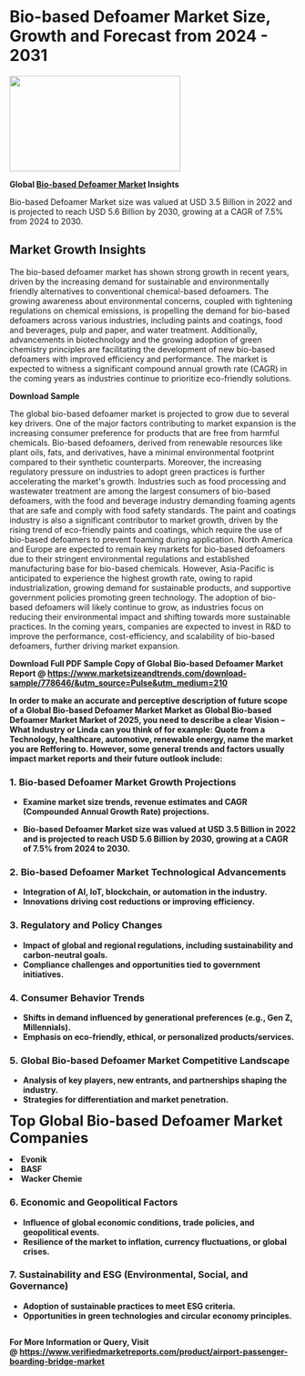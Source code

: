 <H1>Bio-based Defoamer Market Size, Growth and Forecast from 2024 - 2031</H1><img class="aligncenter size-medium wp-image-584254" src="https://thirdeyenews.in/wp-content/uploads/2024/09/Global-Market-Research-300x168.jpeg" alt="" width="300" height="168" /><p><strong>Global&nbsp;<a href="https://www.marketsizeandtrends.com/download-sample/778646/&amp;utm_source=Pulse&amp;utm_medium=210">Bio-based Defoamer Market</a> Insights</strong></p><p>Bio-based Defoamer Market size was valued at USD 3.5 Billion in 2022 and is projected to reach USD 5.6 Billion by 2030, growing at a CAGR of 7.5% from 2024 to 2030.</p><p><h2>Market Growth Insights</h2> <p>The bio-based defoamer market has shown strong growth in recent years, driven by the increasing demand for sustainable and environmentally friendly alternatives to conventional chemical-based defoamers. The growing awareness about environmental concerns, coupled with tightening regulations on chemical emissions, is propelling the demand for bio-based defoamers across various industries, including paints and coatings, food and beverages, pulp and paper, and water treatment. Additionally, advancements in biotechnology and the growing adoption of green chemistry principles are facilitating the development of new bio-based defoamers with improved efficiency and performance. The market is expected to witness a significant compound annual growth rate (CAGR) in the coming years as industries continue to prioritize eco-friendly solutions. </p> <p><strong>Download Sample</strong></p> <p>The global bio-based defoamer market is projected to grow due to several key drivers. One of the major factors contributing to market expansion is the increasing consumer preference for products that are free from harmful chemicals. Bio-based defoamers, derived from renewable resources like plant oils, fats, and derivatives, have a minimal environmental footprint compared to their synthetic counterparts. Moreover, the increasing regulatory pressure on industries to adopt green practices is further accelerating the market's growth. Industries such as food processing and wastewater treatment are among the largest consumers of bio-based defoamers, with the food and beverage industry demanding foaming agents that are safe and comply with food safety standards. The paint and coatings industry is also a significant contributor to market growth, driven by the rising trend of eco-friendly paints and coatings, which require the use of bio-based defoamers to prevent foaming during application. North America and Europe are expected to remain key markets for bio-based defoamers due to their stringent environmental regulations and established manufacturing base for bio-based chemicals. However, Asia-Pacific is anticipated to experience the highest growth rate, owing to rapid industrialization, growing demand for sustainable products, and supportive government policies promoting green technology. The adoption of bio-based defoamers will likely continue to grow, as industries focus on reducing their environmental impact and shifting towards more sustainable practices. In the coming years, companies are expected to invest in R&D to improve the performance, cost-efficiency, and scalability of bio-based defoamers, further driving market expansion. <p><strong></p><p><span class=""><strong>Download Full PDF Sample Copy of Global Bio-based Defoamer Market Report</strong> @ <a href="https://www.marketsizeandtrends.com/download-sample/778646/&amp;utm_source=Pulse&amp;utm_medium=210" target="_blank">https://www.marketsizeandtrends.com/download-sample/778646/&amp;utm_source=Pulse&amp;utm_medium=210</a></span></p><p>In order to make an accurate and perceptive description of future scope of a Global&nbsp;Bio-based Defoamer Market Market as Global&nbsp;Bio-based Defoamer Market Market of 2025, you need to describe a clear Vision &ndash; What Industry or Linda can you think of for example: Quote from a Technology, healthcare, automotive, renewable energy, name the market you are Reffering to. However, some general trends and factors usually impact market reports and their future outlook include:</p><h3>1.&nbsp;<strong>Bio-based Defoamer Market Growth Projections</strong></h3><ul><li>Examine market size trends, revenue estimates and CAGR (Compounded Annual Growth Rate) projections.</li><li><p>Bio-based Defoamer Market size was valued at USD 3.5 Billion in 2022 and is projected to reach USD 5.6 Billion by 2030, growing at a CAGR of 7.5% from 2024 to 2030.</p></li></ul><h3>2.&nbsp;<strong>Bio-based Defoamer Market Technological Advancements</strong></h3><ul><li>Integration of AI, IoT, blockchain, or automation in the industry.</li><li>Innovations driving cost reductions or improving efficiency.</li></ul><h3>3.&nbsp;<strong>Regulatory and Policy Changes</strong></h3><ul><li>Impact of global and regional regulations, including sustainability and carbon-neutral goals.</li><li>Compliance challenges and opportunities tied to government initiatives.</li></ul><h3>4.&nbsp;<strong>Consumer Behavior Trends</strong></h3><ul><li>Shifts in demand influenced by generational preferences (e.g., Gen Z, Millennials).</li><li>Emphasis on eco-friendly, ethical, or personalized products/services.</li></ul><h3>5.&nbsp;<strong>Global Bio-based Defoamer Market Competitive Landscape</strong></h3><ul><li>Analysis of key players, new entrants, and partnerships shaping the industry.</li><li>Strategies for differentiation and market penetration.</li></ul><p data-pm-slice="1 1 []"><span style="color: inherit; font-family: inherit; font-size: 25px;">Top Global Bio-based Defoamer Market Companies</span></p><div class="" data-test-id=""><p><li>Evonik</li><li> BASF</li><li> Wacker Chemie</li></p></div><h3>6.&nbsp;<strong>Economic and Geopolitical Factors</strong></h3><ul><li>Influence of global economic conditions, trade policies, and geopolitical events.</li><li>Resilience of the market to inflation, currency fluctuations, or global crises.</li></ul><h3>7.&nbsp;<strong>Sustainability and ESG (Environmental, Social, and Governance)</strong></h3><ul><li>Adoption of sustainable practices to meet ESG criteria.</li><li>Opportunities in green technologies and circular economy principles.</li></ul><h2><strong style="font-size: 14px;">For More Information or Query, Visit @&nbsp;</strong><a style="background-color: #ffffff; font-size: 14px;" href="https://www.marketsizeandtrends.com/report/bio-based-defoamer-market/" target="_blank">https://www.verifiedmarketreports.com/product/airport-passenger-boarding-bridge-market</a></h2>
